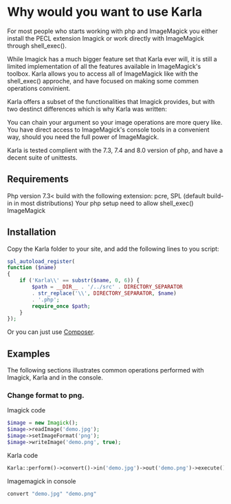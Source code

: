 # Why would you want to use Karla

For most people who starts working with php and ImageMagick you either install the PECL extension Imagick or work directly with ImageMagick through shell_exec().

While Imagick has a much bigger feature set that Karla ever will, it is still a limited implementation of all the features available in ImageMagick's toolbox. Karla allows you to access all of ImageMagick like with the shell_exec() approche, and have focused on making some commen operations convinient.

Karla offers a subset of the functionalities that Imagick provides, but with two destinct differences which is why Karla was written:

You can chain your argument so your image operations are more query like.
You have direct access to ImageMagick's console tools in a convenient way, should you need the full power of ImageMagick.

Karla is tested complient with the 7.3, 7.4 and 8.0 version of php, and have a decent suite of unittests.

## Requirements

Php version 7.3< build with the following extension: pcre, SPL (default build-in in most distributions)
Your php setup need to allow shell_exec()
ImageMagick

## Installation

Copy the Karla folder to your site, and add the following lines to you script:

```php
spl_autoload_register(
function ($name)
{
    if ('Karla\\' == substr($name, 0, 6)) {
        $path = __DIR__ . '/../src' . DIRECTORY_SEPARATOR
        . str_replace('\\', DIRECTORY_SEPARATOR, $name)
        . '.php';
        require_once $path;
    }
});
```

Or you can just use [Composer](http://getcomposer.org/).

## Examples

The following sections illustrates common operations performed with Imagick, Karla and in the console.
### Change format to png.

Imagick code
```php
$image = new Imagick();
$image->readImage('demo.jpg');
$image->setImageFormat('png');
$image->writeImage('demo.png', true);    
```
Karla code
```php
Karla::perform()->convert()->in('demo.jpg')->out('demo.png')->execute();
```
Imagemagick in console
```bash
convert "demo.jpg" "demo.png"
```   